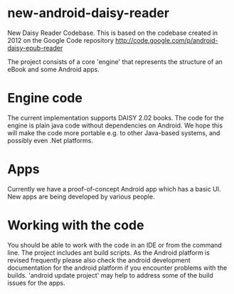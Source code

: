 new-android-daisy-reader
========================

New Daisy Reader Codebase. This is based on the codebase created in 2012 on the Google Code repository http://code.google.com/p/android-daisy-epub-reader

The project consists of a core 'engine' that represents the structure of an eBook and some Android apps.

Engine code
===========
The current implementation supports DAISY 2.02 books. The code for the engine is plain java code without dependencies on Android. We hope this will make the code more portable e.g. to other Java-based systems, and possibly even .Net platforms. 

Apps
====
Currently we have a proof-of-concept Android app which has a basic UI. New apps are being developed by various people.

Working with the code
=====================
You should be able to work with the code in an IDE or from the command line. The project includes ant build scripts. As the Android platform is revised frequently please also check the android development documentation for the android platform if you encounter problems with the builds. 'android update project' may help to address some of the build issues for the apps.

